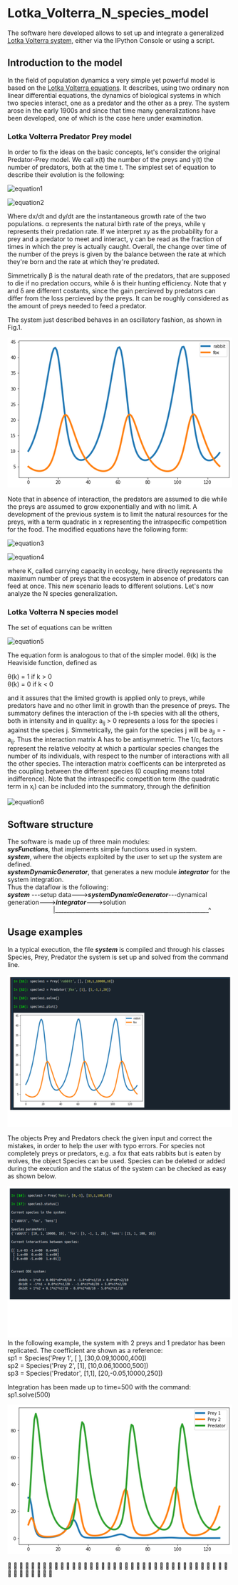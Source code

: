 # Lotka_Volterra_N_species_model
The software here developed allows to set up and integrate a generalized [Lotka Volterra system](https://en.wikipedia.org/wiki/Generalized_Lotka%E2%80%93Volterra_equation), either via the IPython Console or using a script.

## Introduction to the model

In the field of population dynamics a very simple yet powerful model is based on the [Lotka Volterra equations](https://en.wikipedia.org/wiki/Lotka%E2%80%93Volterra_equations). 
It describes, using two ordinary non linear differential equations, the dynamics of biological systems in which two species interact, one as a predator and the other as a prey. The system arose in the early 1900s and since that time many generalizations have been developed, one of which is the case here under examination.

### Lotka Volterra Predator Prey model

In order to fix the ideas on the basic concepts, let's consider the original Predator-Prey model. 
We call x(t) the number of the preys and y(t) the number of predators, both at the time t. The simplest set of equation to describe their evolution is the following:

![equation1](<http://latex.codecogs.com/svg.latex?\frac{dx}{dt}&space;=&space;\alpha&space;x&space;-&space;\gamma&space;xy&space;>)

![equation2](<http://latex.codecogs.com/svg.latex?\frac{dy}{dt}&space;=-&space;\beta&space;x&space;+&space;\delta&space;xy&space;>)


Where dx/dt and dy/dt are the instantaneous growth rate of the two populations. 
α represents the natural birth rate of the preys, while γ represents their predation rate. If we interpret xy as the probability for a prey and a predator to meet and interact, γ can be read as the fraction of times in which the prey is actually caught. 
Overall, the change over time of the number of the preys is given by the balance between the rate at which they're born and the rate at which they're predated.  

Simmetrically β is the natural death rate of the predators, that are supposed to die if no predation occurs, while δ is their hunting efficiency. Note that γ and δ are different costants, since the gain percieved by predators can differ from the loss percieved by the preys. It can be roughly considered as the amount of preys needed to feed a predator. 

The system just described behaves in an oscillatory fashion, as shown in Fig.1.

![config](./images/LV_normal.png)

Note that in absence of interaction, the predators are assumed to die while the preys are assumed to grow exponentially and with no limit. A development of the previous system is to limit the natural resources for the preys, with a term quadratic in x representing the intraspecific competition for the food. The modified equations have the following form:

![equation3](<http://latex.codecogs.com/svg.latex?&space;\frac{dx}{dt}&space;=&space;\alpha&space;x&space;(&space;1&space;-&space;\frac{x}{K}&space;)&space;-&space;\gamma&space;xy&space;>)

![equation4](<http://latex.codecogs.com/svg.latex?\frac{dy}{dt}&space;=-&space;\beta&space;x&space;+&space;\delta&space;xy&space;>)


where K, called carrying capacity in ecology, here directly represents the maximum number of preys that the ecosystem in absence of predators can feed at once.
This new scenario leads to different solutions. Let's now analyze the N species generalization.

### Lotka Volterra N species model

The set of equations can be written

![equation5](<http://latex.codecogs.com/svg.latex?&space;\frac{dx_i}{dt}&space;=&space;k_i&space;x&space;(&space;1&space;-&space;\frac{x_i}{K_i}&space;\theta(k_i)&space;)&space;-&space;\frac{1}{c_i}&space;\sum_{i\neq&space;j}&space;a_i_j&space;x_i&space;x_j&space;&space;>)

The equation form is analogous to that of the simpler model.
θ(k) is the Heaviside function, defined as

θ(k) = 1    if    k > 0  
θ(k) = 0    if    k < 0

and it assures that the limited growth is applied only to preys, while predators have and no other limit in growth than the presence of preys. 
The summatory defines the interaction of the i-th species with all the others, both in intensity and in quality: a<sub>ij</sub> > 0 represents a loss for the species i against the species j. Simmetrically, the gain for the species j will be a<sub>ji</sub> = -a<sub>ij</sub>. Thus the interaction matrix A has to be antisymmetric. The 1/c<sub>i</sub> factors represent the relative velocity at which a particular species changes the number of its individuals, with respect to the number of interactions with all the other species. The interaction matrix coefficents can be interpreted as the coupling between the different species (0 coupling means total indifference).
Note that the intraspecific competition term (the quadratic term in x<sub>i</sub>) can be included into the summatory, through the definition

![equation6](<http://latex.codecogs.com/svg.latex?a_i_i&space;=&space;\frac{c_i&space;k_i}{K_i}\theta(k_i)&space;>)

## Software structure

The software is made up of three main modules:  
***sysFunctions***, that implements simple functions used in system.  
***system***, where the objects exploited by the user to set up the system are defined.  
***systemDynamicGenerator***, that generates a new module ***integrator*** for the system integration.  
Thus the dataflow is the following:  
***system*** ---setup data--->***systemDynamicGenerator***---dynamical generation--->***integrator***--->solution  
&nbsp;&nbsp;&nbsp;&nbsp;&nbsp;&nbsp;&nbsp;&nbsp;&nbsp;&nbsp;&nbsp;&nbsp;&nbsp;&nbsp;&nbsp;&nbsp;&nbsp;&nbsp;&nbsp;&nbsp;&nbsp;&nbsp;&nbsp;&nbsp;&nbsp;&nbsp;|______________________________________________________^  

## Usage examples

In a typical execution, the file ***system*** is compiled and through his classes Species, Prey, Predator the system is set up and solved from the command line.

![config](./images/use_example.png)

The objects Prey and Predators check the given input and correct the mistakes, in order to help the user with typo errors. For species not completely preys or predators, e.g. a fox that eats rabbits but is eaten by wolves, the object Species can be used.
Species can be deleted or added during the execution and the status of the system can be checked as easy as shown below.  

![config](./images/status_example.png)  
In the following example, the system with 2 preys and 1 predator has been replicated. The coefficient are shown as a reference:  
sp1 = Species('Prey 1', [ ], [30,0.09,10000,400])  
sp2 = Species('Prey 2', [1], [10,0.06,10000,500])  
sp3 = Species('Predator', [1,1], [20,-0.05,10000,250])  

Integration has been made up to time=500 with the command:  
sp1.solve(500)

![config](./images/LV_2Prey1Pred.png)  
  
  
:rabbit: :wolf: :rabbit: :wolf: :rabbit: :wolf: :rabbit: :wolf: :rabbit: :wolf: :rabbit: :wolf: :rabbit: :wolf: :rabbit: :wolf: :rabbit: :wolf: :rabbit: :wolf: :rabbit: :wolf: :rabbit: :wolf: :rabbit: :wolf: :rabbit: :wolf: :rabbit: :wolf: :rabbit: :wolf: :rabbit: :wolf: :rabbit: :wolf: :rabbit: :wolf: :rabbit: :wolf: :rabbit: :wolf: :rabbit: :wolf: :rabbit: :wolf:











